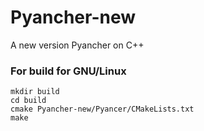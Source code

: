 # Pyancher-new
A new version Pyancher on C++

### For build for GNU/Linux
```
mkdir build
cd build
cmake Pyancher-new/Pyancer/CMakeLists.txt
make
```

